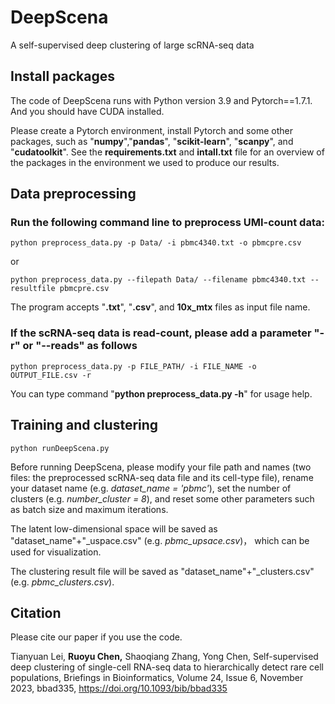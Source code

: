 # DeepScena
A self-supervised deep clustering of large scRNA-seq data

## Install packages
The code of DeepScena runs with Python version 3.9 and Pytorch==1.7.1. And you should have CUDA installed.

Please create a Pytorch environment, install Pytorch and some other packages, such as "**numpy**","**pandas**", "**scikit-learn**", "**scanpy**", and "**cudatoolkit**". See the __requirements.txt__ and __intall.txt__ file for an overview of the packages in the environment we used to produce our results.

## Data preprocessing

### Run the following command line to preprocess UMI-count data:
```
python preprocess_data.py -p Data/ -i pbmc4340.txt -o pbmcpre.csv
```
or 
```
python preprocess_data.py --filepath Data/ --filename pbmc4340.txt --resultfile pbmcpre.csv
```
The program accepts "**.txt**", "**.csv**", and **10x_mtx** files as input file name. 

### If the scRNA-seq data is read-count, please add a parameter "-r" or "--reads" as follows
```
python preprocess_data.py -p FILE_PATH/ -i FILE_NAME -o OUTPUT_FILE.csv -r
```
You can type command "**python preprocess_data.py -h**" for usage help. 

## Training and clustering

```
python runDeepScena.py
```
Before running DeepScena, please modify your file path and names (two files: the preprocessed scRNA-seq data file and its cell-type file), rename your dataset name (e.g. *dataset_name = 'pbmc'*), set the number of clusters (e.g. *number_cluster = 8*), and reset some other parameters such as batch size and maximum iterations. 

The latent low-dimensional space will be saved as "dataset_name"+"_uspace.csv" (e.g.  *pbmc_upsace.csv*)， which can be used for visualization.

The clustering result file will be saved as "dataset_name"+"_clusters.csv" (e.g.  *pbmc_clusters.csv*).

## Citation
Please cite our paper if you use the code.

Tianyuan Lei, **Ruoyu Chen,** Shaoqiang Zhang, Yong Chen, Self-supervised deep clustering of single-cell RNA-seq data to hierarchically detect rare cell populations, Briefings in Bioinformatics, Volume 24, Issue 6, November 2023, bbad335, https://doi.org/10.1093/bib/bbad335
